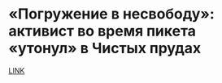 # «Погружение в несвободу»: активист во время пикета «утонул» в Чистых прудах



[LINK](https://varlamov.ru/3557341.html)